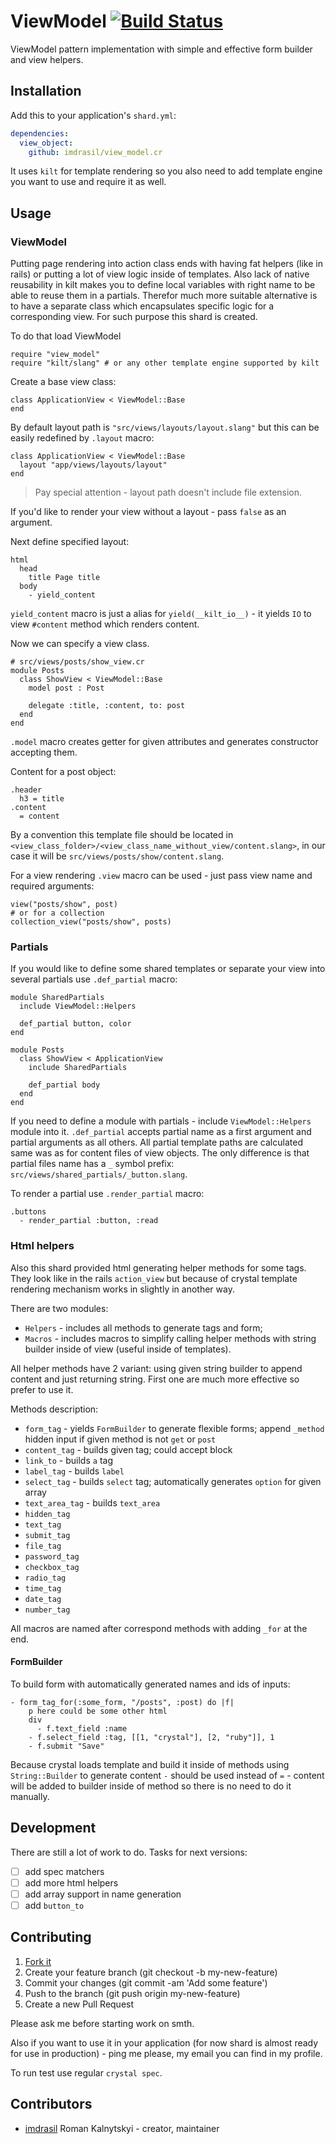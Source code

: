 # ViewModel [![Build Status](https://travis-ci.org/imdrasil/view_model.cr.svg)](https://travis-ci.org/imdrasil/view_model.cr)

ViewModel pattern implementation with simple and effective form builder and view helpers.

## Installation

Add this to your application's `shard.yml`:

```yaml
dependencies:
  view_object:
    github: imdrasil/view_model.cr
```

It uses `kilt` for template rendering so you also need to add template engine you want to use and require it as well.

## Usage

### ViewModel

Putting page rendering into action class ends with having fat helpers (like in rails) or putting a lot of view logic inside of templates. Also lack of native reusability in kilt makes you to define local variables with right name to be able to reuse them in a partials. Therefor much more suitable alternative is to have a separate class which encapsulates specific logic for a corresponding view. For such purpose this shard is created.

To do that load ViewModel

```crystal
require "view_model"
require "kilt/slang" # or any other template engine supported by kilt
```

Create a base view class:

```crystal
class ApplicationView < ViewModel::Base
end
```

By default layout path is `"src/views/layouts/layout.slang"` but this can be easily redefined by `.layout` macro:

```crystal
class ApplicationView < ViewModel::Base
  layout "app/views/layouts/layout"
end
```

> Pay special attention - layout path doesn't include file extension.

If you'd like to render your view without a layout - pass `false` as an argument.

Next define specified layout:

```slang
html
  head
    title Page title
  body
    - yield_content
```

`yield_content` macro is just a alias for `yield(__kilt_io__)` - it yields `IO` to view `#content` method which renders content.

Now we can specify a view class.

```crystal
# src/views/posts/show_view.cr
module Posts
  class ShowView < ViewModel::Base
    model post : Post

    delegate :title, :content, to: post
  end
end
```

`.model` macro creates getter for given attributes and generates constructor accepting them.

Content for a post object:

```slang
.header
  h3 = title
.content
  = content
```

By a convention this template file should be located in `<view_class_folder>/<view_class_name_without_view/content.slang>`, in our case it will be `src/views/posts/show/content.slang`.

For a view rendering `.view` macro can be used - just pass view name and required arguments:

```crystal
view("posts/show", post)
# or for a collection
collection_view("posts/show", posts)
```

### Partials

If you would like to define some shared templates or separate your view into several partials use `.def_partial` macro:

```crystal
module SharedPartials
  include ViewModel::Helpers

  def_partial button, color
end

module Posts
  class ShowView < ApplicationView
    include SharedPartials

    def_partial body
  end
end
```

If you need to define a module with partials - include `ViewModel::Helpers` module into it. `.def_partial` accepts partial name as a first argument and partial arguments as all others. All partial template paths are calculated same was as for content files of view objects. The only difference is that partial files name has a `_` symbol prefix: `src/views/shared_partials/_button.slang`.

To render a partial use `.render_partial` macro:

```slang
.buttons
  - render_partial :button, :read
```

### Html helpers

Also this shard provided html generating helper methods for some tags. They look like in the rails `action_view` but because of crystal template rendering mechanism works in slightly in another way.

There are two modules:
- `Helpers` - includes all methods to generate tags and form;
- `Macros` - includes macros to simplify calling helper methods with string builder inside of view (useful inside of templates).

All helper methods have 2 variant: using given string builder to append content and just returning string. First one are much more effective so prefer to use it.

Methods description:
- `form_tag` - yields `FormBuilder` to generate flexible forms; append `_method` hidden input if given method is not `get` or `post`
- `content_tag` - builds given tag; could accept block
- `link_to` - builds `a` tag
- `label_tag` - builds `label`
- `select_tag` - builds `select` tag; automatically generates `option` for given array
- `text_area_tag` - builds `text_area`
- `hidden_tag`
- `text_tag`
- `submit_tag`
- `file_tag`
- `password_tag`
- `checkbox_tag`
- `radio_tag`
- `time_tag`
- `date_tag`
- `number_tag`

All macros are named after correspond methods with adding `_for` at the end.

#### FormBuilder

To build form with automatically generated names and ids of inputs:

```slang
- form_tag_for(:some_form, "/posts", :post) do |f|
    p here could be some other html
    div
      - f.text_field :name
    - f.select_field :tag, [[1, "crystal"], [2, "ruby"]], 1
    - f.submit "Save"
```

Because crystal loads template and build it inside of methods using `String::Builder` to generate content `-` should be used instead of `=` - content will be added to builder inside of method so there is no need to do it manually.

## Development

There are still a lot of work to do. Tasks for next versions:

- [ ] add spec matchers
- [ ] add more html helpers
- [ ] add array support in name generation
- [ ] add `button_to`

## Contributing

1. [Fork it]( https://github.com/imdrasil/view_model.cr/fork )
2. Create your feature branch (git checkout -b my-new-feature)
3. Commit your changes (git commit -am 'Add some feature')
4. Push to the branch (git push origin my-new-feature)
5. Create a new Pull Request

Please ask me before starting work on smth.

Also if you want to use it in your application (for now shard is almost ready for use in production) - ping me please, my email you can find in my profile.

To run test use regular `crystal spec`.

## Contributors

- [imdrasil](https://github.com/imdrasil) Roman Kalnytskyi - creator, maintainer
